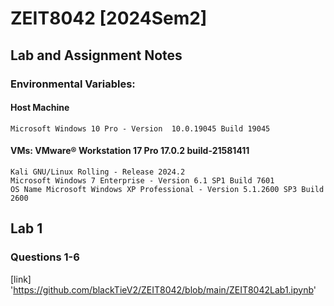 # ZEIT8042 [2024Sem2]
## Lab and Assignment Notes
### Environmental Variables: 
  #### Host Machine 
    Microsoft Windows 10 Pro - Version	10.0.19045 Build 19045
  #### VMs: VMware® Workstation 17 Pro 17.0.2 build-21581411
    Kali GNU/Linux Rolling - Release 2024.2
    Microsoft Windows 7 Enterprise - Version 6.1 SP1 Build 7601 
    OS Name	Microsoft Windows XP Professional - Version	5.1.2600 SP3 Build 2600

## Lab 1
### Questions 1-6
[link] 'https://github.com/blackTieV2/ZEIT8042/blob/main/ZEIT8042Lab1.ipynb'
